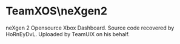 # TeamXOS\neXgen2
 neXgen 2 Opensource Xbox Dashboard. Source code recovered by HoRnEyDvL. Uploaded by TeamUIX on his behalf.
